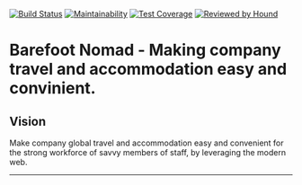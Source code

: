 [![Build Status](https://travis-ci.org/andela/wolfsbane-backend.svg?branch=develop)](https://travis-ci.org/andela/wolfsbane-backend)
[![Maintainability](https://api.codeclimate.com/v1/badges/eec3cfdc2df501237031/maintainability)](https://codeclimate.com/github/andela/wolfsbane-backend/maintainability)
[![Test Coverage](https://api.codeclimate.com/v1/badges/eec3cfdc2df501237031/test_coverage)](https://codeclimate.com/github/andela/wolfsbane-backend/test_coverage)
[![Reviewed by Hound](https://img.shields.io/badge/Reviewed_by-Hound-8E64B0.svg)](https://houndci.com)

Barefoot Nomad - Making company travel and accommodation easy and convinient.
=======

## Vision
Make company global travel and accommodation easy and convenient for the strong workforce of savvy members of staff, by leveraging the modern web.

---
